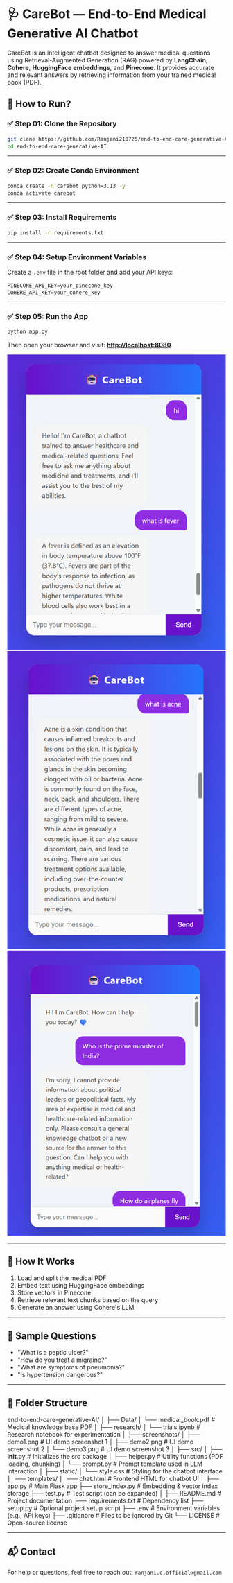 # 🩺 CareBot — End-to-End Medical Generative AI Chatbot

CareBot is an intelligent chatbot designed to answer medical questions using Retrieval-Augmented Generation (RAG) powered by **LangChain**, **Cohere**, **HuggingFace embeddings**, and **Pinecone**. It provides accurate and relevant answers by retrieving information from your trained medical book (PDF).


## 🚀 How to Run?

### ✅ Step 01: Clone the Repository

```bash
git clone https://github.com/Ranjani210725/end-to-end-care-generative-AI/tree/main
cd end-to-end-care-generative-AI
````

---

### ✅ Step 02: Create Conda Environment

```bash
conda create -n carebot python=3.13 -y
conda activate carebot
```
---

### ✅ Step 03: Install Requirements

```bash
pip install -r requirements.txt
```
---

### ✅ Step 04: Setup Environment Variables

Create a `.env` file in the root folder and add your API keys:

```env
PINECONE_API_KEY=your_pinecone_key
COHERE_API_KEY=your_cohere_key
```

---

### ✅ Step 05: Run the App

```bash
python app.py
```

Then open your browser and visit:
**[http://localhost:8080](http://localhost:8080)**

![Flask App Screenshot](screenshots/demo1.png)
![Flask App Screenshot](screenshots/demo2.png)
![Flask App Screenshot](screenshots/demo3.png)

---

## 🧠 How It Works

1. Load and split the medical PDF
2. Embed text using HuggingFace embeddings
3. Store vectors in Pinecone
4. Retrieve relevant text chunks based on the query
5. Generate an answer using Cohere's LLM

---

## 💬 Sample Questions

* "What is a peptic ulcer?"
* "How do you treat a migraine?"
* "What are symptoms of pneumonia?"
* "Is hypertension dangerous?"

---

## 📁 Folder Structure

end-to-end-care-generative-AI/
│
├── Data/
│   └── medical_book.pdf               # Medical knowledge base PDF
│
├── research/
│   └── trials.ipynb                   # Research notebook for experimentation
│
├── screenshots/
│   ├── demo1.png                      # UI demo screenshot 1
│   ├── demo2.png                      # UI demo screenshot 2
│   └── demo3.png                      # UI demo screenshot 3
│
├── src/
│   ├── __init__.py                    # Initializes the src package
│   ├── helper.py                      # Utility functions (PDF loading, chunking)
│   └── prompt.py                      # Prompt template used in LLM interaction
│
├── static/
│   └── style.css                      # Styling for the chatbot interface
│
├── templates/
│   └── chat.html                      # Frontend HTML for chatbot UI
│
├── app.py                             # Main Flask app
├── store_index.py                     # Embedding & vector index storage
├── test.py                            # Test script (can be expanded)
│
├── README.md                          # Project documentation
├── requirements.txt                   # Dependency list
├── setup.py                           # Optional project setup script
├── .env                               # Environment variables (e.g., API keys)
├── .gitignore                         # Files to be ignored by Git
└── LICENSE                            # Open-source license


---

## 📬 Contact

For help or questions, feel free to reach out: `ranjani.c.official@gmail.com`
